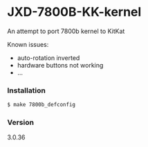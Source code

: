 # JXD-7800B-KK-kernel

An attempt to port 7800b kernel to KitKat

Known issues:
  - auto-rotation inverted
  - hardware buttons not working
  - ...

### Installation

```sh
$ make 7800b_defconfig
```

### Version
3.0.36